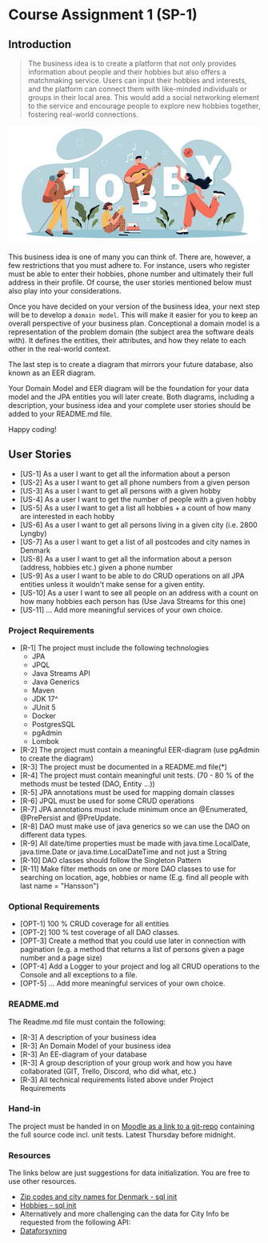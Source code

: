 # Course Assignment 1 (SP-1)

## Introduction

> The business idea is to create a platform that not only provides information about people and their hobbies but also offers a matchmaking service. Users can input their hobbies and interests, and the platform can connect them with like-minded individuals or groups in their local area. This would add a social networking element to the service and encourage people to explore new hobbies together, fostering real-world connections.

![Hobbies](../../images/hobbies.png)

This business idea is one of many you can think of. There are, however, a few restrictions that you must adhere to.
For instance, users who register must be able to enter their hobbies, phone number and ultimately their full address in their profile. Of course, the user stories mentioned below must also play into your considerations.

Once you have decided on your version of the business idea, your next step will be to develop a `domain model`. This will make it easier for you to keep an overall perspective of your business plan. Conceptional a domain model is a representation of the
problem domain (the subject area the software deals with). It defines the entities, their attributes, and how they relate to each other in the real-world context.

The last step is to create a diagram that mirrors your future database, also known as an EER diagram.

Your Domain Model and EER diagram will be the foundation for your data model and the JPA entities you will later create. Both
diagrams, including a description, your business idea and your complete user stories should be added to your README.md file.

Happy coding!

## User Stories

- [US-1] As a user I want to get all the information about a person
- [US-2] As a user I want to get all phone numbers from a given person
- [US-3] As a user I want to get all persons with a given hobby
- [US-4] As a user I want to get the number of people with a given hobby
- [US-5] As a user I want to get a list all hobbies + a count of how many are interested in each hobby
- [US-6] As a user I want to get all persons living in a given city (i.e. 2800 Lyngby)
- [US-7] As a user I want to get a list of all postcodes and city names in Denmark
- [US-8] As a user I want to get all the information about a person (address, hobbies etc.) given a phone number
- [US-9] As a user I want to be able to do CRUD operations on all JPA entities unless it wouldn't make sense for a given entity.
- [US-10] As a user I want to see all people on an address with a count on how many hobbies each person has (Use Java Streams for this one)
- [US-11] … Add more meaningful services of your own choice.

### Project Requirements

- [R-1] The project must include the following technologies
    - JPA
    - JPQL
    - Java Streams API
    - Java Generics
    - Maven
    - JDK 17^
    - JUnit 5
    - Docker
    - PostgresSQL
    - pgAdmin
    - Lombok
- [R-2] The project must contain a meaningful EER-diagram (use pgAdmin to create the diagram)
- [R-3] The project must be documented in a README.md file(*)
- [R-4] The project must contain meaningful unit tests. (70 - 80 % of the methods must be tested (DAO, Entity ...))
- [R-5] JPA annotations must be used for mapping domain classes
- [R-6] JPQL must be used for some CRUD operations
- [R-7] JPA annotations must include minimum once an @Enumerated, @PrePersist and @PreUpdate.
- [R-8] DAO must make use of java generics so we can use the DAO on different data types.
- [R-9] All date/time properties must be made with java.time.LocalDate, java.time.Date or java.time.LocalDateTime and not just a String
- [R-10] DAO classes should follow the Singleton Pattern
- [R-11] Make filter methods on one or more DAO classes to use for searching on location, age, hobbies or name (E.g. find all people with last name = "Hansson") 

### Optional Requirements

- [OPT-1] 100 % CRUD coverage for all entities
- [OPT-2] 100 % test coverage of all DAO classes.
- [OPT-3] Create a method that you could use later in connection with pagination (e.g. a method that returns a list of persons given a page number and a page size)
- [OPT-4] Add a Logger to your project and log all CRUD operations to the Console and all exceptions to a file.
- [OPT-5] … Add more meaningful services of your own choice.

### README.md

The Readme.md file must contain the following:

- [R-3] A description of your business idea
- [R-3] An Domain Model of your business idea
- [R-3] An EE-diagram of your database
- [R-3] A group description of your group work and how you have collaborated (GIT, Trello, Discord, who did what, etc.)
- [R-3] All technical requirements listed above under Project Requirements

### Hand-in
The project must be handed in on [Moodle as a link to a git-repo](https://cphbusiness.mrooms.net/mod/assign/view.php?id=621503) containing the full source code incl. unit tests. Latest Thursday before midnight.

### Resources

The links below are just suggestions for data initialization. You are free to use other resources.

- [Zip codes and city names for Denmark - sql init](zipcodes.md)
- [Hobbies - sql init](hobbies.md)
- Alternatively and more challenging can the data for City Info be requested from the following API:
- [Dataforsyning](https://api.dataforsyningen.dk/postnumre)
